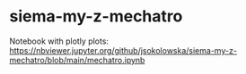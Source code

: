 # siema-my-z-mechatro

Notebook with plotly plots:
https://nbviewer.jupyter.org/github/jsokolowska/siema-my-z-mechatro/blob/main/mechatro.ipynb
